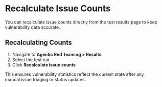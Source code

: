 # Recalculate Issue Counts

You can recalculate issue counts directly from the test results page to keep vulnerability data accurate.

## Recalculating Counts

1. Navigate to **Agentic Red Teaming > Results**
2. Select the test run
3. Click **Recalculate issue counts**

This ensures vulnerability statistics reflect the current state after any manual issue triaging or status updates.
